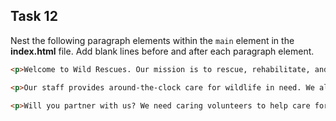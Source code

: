 ## Task 12
Nest the following paragraph elements within the `main` element in the **index.html** file. Add blank lines before and after each paragraph element.

```html
<p>Welcome to Wild Rescues. Our mission is to rescue, rehabilitate, and release wildlife back into their natural environment. We are a nonprofit organization dedicated to helping injured wildlife.</p>

<p>Our staff provides around-the-clock care for wildlife in need. We also provide long-term care for wildlife that cannot be released back into their natural environment.</p>

<p>Will you partner with us? We need caring volunteers to help care for our animals. You can also donate, become a member, or become a sponsor. Contact us today.</p>
```
 